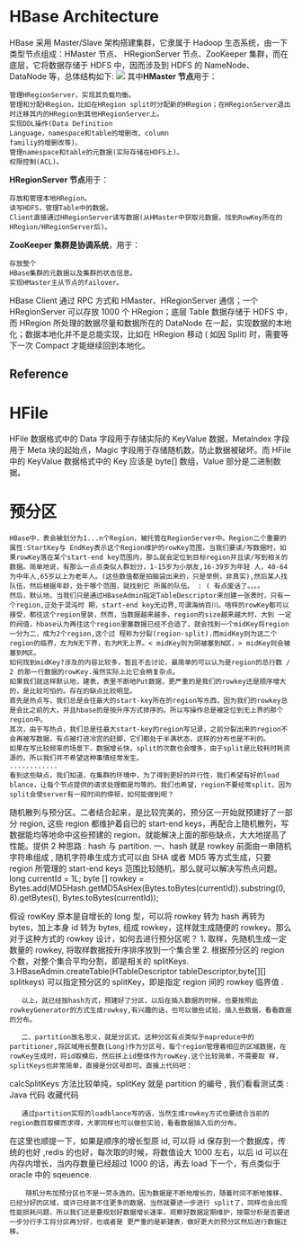 # HBase Architecture

HBase 采用 Master/Slave 架构搭建集群，它隶属于 Hadoop 生态系统，由一下类型节点组成：HMaster 节点、 HRegionServer 节点、ZooKeeper 集群，而在底层，它将数据存储于 HDFS 中，因而涉及到 HDFS 的 NameNode、 DataNode 等，总体结构如下: ![](http://www.blogjava.net/images/blogjava_net/dlevin/HBaseArch1.jpg) 其中**HMaster 节点**用于：

    管理HRegionServer，实现其负载均衡。
    管理和分配HRegion，比如在HRegion split时分配新的HRegion；在HRegionServer退出时迁移其内的HRegion到其他HRegionServer上。
    实现DDL操作(Data Definition
    Language，namespace和table的增删改，column
    familiy的增删改等)。
    管理namespace和table的元数据(实际存储在HDFS上)。
    权限控制(ACL)。

**HRegionServer 节点**用于：

    存放和管理本地HRegion。
    读写HDFS，管理Table中的数据。
    Client直接通过HRegionServer读写数据(从HMaster中获取元数据，找到RowKey所在的HRegion/HRegionServer后)。

**ZooKeeper 集群是协调系统**，用于：

    存放整个
    HBase集群的元数据以及集群的状态信息。
    实现HMaster主从节点的failover。

HBase Client 通过 RPC 方式和 HMaster、HRegionServer 通信；一个 HRegionServer 可以存放 1000 个 HRegion；底层 Table 数据存储于 HDFS 中，而 HRegion 所处理的数据尽量和数据所在的 DataNode 在一起，实现数据的本地化；数据本地化并不是总能实现，比如在 HRegion 移动 ( 如因 Split) 时，需要等下一次 Compact 才能继续回到本地化。

## Reference

# HFile

HFile 数据格式中的 Data 字段用于存储实际的 KeyValue 数据，MetaIndex 字段用于 Meta 块的起始点，Magic 字段用于存储随机数，防止数据被破坏。而 HFile 中的 KeyValue 数据格式中的 Key 应该是 byte[] 数组，Value 部分是二进制数据。

# 预分区

    HBase中，表会被划分为1...n个Region，被托管在RegionServer中。Region二个重要的属性:StartKey与 EndKey表示这个Region维护的rowKey范围，当我们要读/写数据时，如果rowKey落在某个start-end key范围内，那么就会定位到目标region并且读/写到相关的数据。简单地说，有那么一点点类似人群划分，1-15岁为小朋友,16-39岁为年轻 人，40-64为中年人,65岁以上为老年人。(这些数值都是拍脑袋出来的，只是举例，非真实),然后某人找队伍，然后根据年龄，处于哪个范围，就找到它 所属的队伍。 : ( 有点废话了。。。。
    然后，默认地，当我们只是通过HBaseAdmin指定TableDescriptor来创建一张表时，只有一个region,正处于混沌时 期，start-end key无边界,可谓海纳百川。啥样的rowKey都可以接受，都往这个region里装，然而，当数据越来越多，region的size越来越大时，大到 一定的阀值，hbase认为再往这个region里塞数据已经不合适了，就会找到一个midKey将region一分为二，成为2个region,这个过 程称为分裂(region-split).而midKey则为这二个region的临界，左为N无下界，右为M无上界。< midKey则为阴被塞到N区，> midKey则会被塞到M区。
    如何找到midKey?涉及的内容比较多，暂且不去讨论，最简单的可以认为是region的总行数 / 2 的那一行数据的rowKey.虽然实际上比它会稍复杂点。
    如果我们就这样默认地，建表，表里不断地Put数据，更严重的是我们的rowkey还是顺序增大的，是比较可怕的。存在的缺点比较明显。
    首先是热点写，我们总是会往最大的start-key所在的region写东西，因为我们的rowkey总是会比之前的大，并且hbase的是按升序方式排序的。所以写操作总是被定位到无上界的那个region中。
    其次，由于写热点，我们总是往最大start-key的region写记录，之前分裂出来的region不会再被写数据，有点被打进冷宫的赶脚，它们都处于半满状态，这样的分布也是不利的。
    如果在写比较频率的场景下，数据增长快，split的次数也会增多，由于split是比较耗时耗资源的，所以我们并不希望这种事情经常发生。
    ............
    看到这些缺点，我们知道，在集群的环境中，为了得到更好的并行性，我们希望有好的load blance，让每个节点提供的请求处理都是均等的。我们也希望，region不要经常split，因为split会使server有一段时间的停顿，如何能做到呢？

随机散列与预分区。二者结合起来，是比较完美的，预分区一开始就预建好了一部分 region, 这些 region 都维护着自已的 start-end keys，再配合上随机散列，写数据能均等地命中这些预建的 region，就能解决上面的那些缺点，大大地提高了性能。提供 2 种思路 : hash 与 partition. 一、hash 就是 rowkey 前面由一串随机字符串组成 , 随机字符串生成方式可以由 SHA 或者 MD5 等方式生成，只要 region 所管理的 start-end keys 范围比较随机，那么就可以解决写热点问题。 long currentId = 1L; byte [] rowkey = Bytes.add(MD5Hash.getMD5AsHex(Bytes.toBytes(currentId)).substring(0, 8).getBytes(), Bytes.toBytes(currentId));

假设 rowKey 原本是自增长的 long 型，可以将 rowkey 转为 hash 再转为 bytes，加上本身 id 转为 bytes, 组成 rowkey，这样就生成随便的 rowkey。那么对于这种方式的 rowkey 设计，如何去进行预分区呢？ 1. 取样，先随机生成一定数量的 rowkey, 将取样数据按升序排序放到一个集合里 2. 根据预分区的 region 个数，对整个集合平均分割，即是相关的 splitKeys. 3.HBaseAdmin.createTable(HTableDescriptor tableDescriptor,byte[][] splitkeys) 可以指定预分区的 splitKey，即是指定 region 间的 rowkey 临界值 .

       以上，就已经按hash方式，预建好了分区，以后在插入数据的时候，也要按照此rowkeyGenerator的方式生成rowkey,有兴趣的话，也可以做些试验，插入些数据，看看数据的分布。

       二、partition故名思义，就是分区式，这种分区有点类似于mapreduce中的partitioner,将区域用长整数(Long)作为分区号，每个region管理着相应的区域数据，在rowKey生成时，将id取模后，然后拼上id整体作为rowKey.这个比较简单，不需要取 样，splitKeys也非常简单，直接是分区号即可。直接上代码吧：

calcSplitKeys 方法比较单纯，splitKey 就是 partition 的编号 , 我们看看测试类 : Java 代码 收藏代码

       通过partition实现的loadblance写的话，当然生成rowkey方式也要结合当前的region数目取模而求得，大家同样也可以做些实验，看看数据插入后的分布。

在这里也顺提一下，如果是顺序的增长型原 id, 可以将 id 保存到一个数据库，传统的也好 ,redis 的也好，每次取的时候，将数值设大 1000 左右，以后 id 可以在内存内增长，当内存数量已经超过 1000 的话，再去 load 下一个，有点类似于 oracle 中的 sqeuence.

        随机分布加预分区也不是一劳永逸的。因为数据是不断地增长的，随着时间不断地推移，已经分好的区域，或许已经装不住更多的数据，当然就要进一步进行 split了，同样也会出现性能损耗问题，所以我们还是要规划好数据增长速率，观察好数据定期维护，按需分析是否要进一步分行手工将分区再分好，也或者是 更严重的是新建表，做好更大的预分区然后进行数据迁移。
